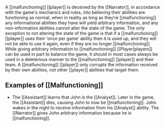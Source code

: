 A [[malfunctioning]] [[player]] is deceived by the [[Narrator]], in accordance with the game's mechanics and rules, into believing their abilities are functioning as normal, when in reality as long as they’re [[malfunctioning]] any informational abilities they have will yield arbitrary information, and any non-information abilities cannot alter the state of the game. The only exception to not altering the state of the game is that if a [[malfunctioning]] [[player]] uses their ‘once per game’ ability then it is used up, and they will not be able to use it again, even if they are no longer [[malfunctioning]].
While giving arbitrary information to [[malfunctioning]] [[Player|players]] can be used in part to balance the game, it should in most cases always be used in a deleterious manner to the [[malfunctioning]] [[player]] and their team.
A [[malfunctioning]] [[player]] only corrupts the information received by their own abilities, not other [[player]] abilities that target them.

## Examples of [[Malfunctioning]]
- The [[Assistant]] learns that John is the [[Analyst]]. Later in the game, the [[Assistant]] dies, causing John to now be [[malfunctioning]]. John wakes in the night to receive information from his [[Analyst]] ability. The [[Narrator]] gives John arbitrary information because he is [[malfunctioning]].